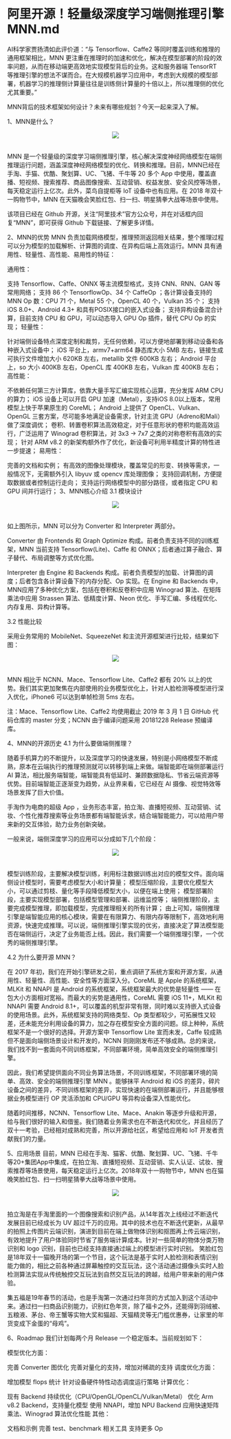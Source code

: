 # 阿里开源！轻量级深度学习端侧推理引擎 MNN.md

AI科学家贾扬清如此评价道：“与 Tensorflow、Caffe2 等同时覆盖训练和推理的通用框架相比，MNN 更注重在推理时的加速和优化，解决在模型部署的阶段的效率问题，从而在移动端更高效地实现模型背后的业务。这和服务器端 TensorRT 等推理引擎的想法不谋而合。在大规模机器学习应用中，考虑到大规模的模型部署，机器学习的推理侧计算量往往是训练侧计算量的十倍以上，所以推理侧的优化尤其重要。”

MNN背后的技术框架如何设计？未来有哪些规划？今天一起来深入了解。

1、MNN是什么？
<div style="text-align:center" align="center">
<img src="/images/阿里开源！轻量级深度学习端侧推理引擎 MNN1.png" align="center" />
</div>
</br>

MNN 是一个轻量级的深度学习端侧推理引擎，核心解决深度神经网络模型在端侧推理运行问题，涵盖深度神经网络模型的优化、转换和推理。目前，MNN已经在手淘、手猫、优酷、聚划算、UC、飞猪、千牛等 20 多个 App 中使用，覆盖直播、短视频、搜索推荐、商品图像搜索、互动营销、权益发放、安全风控等场景，每天稳定运行上亿次。此外，菜鸟自提柜等 IoT 设备中也有应用。在 2018 年双十一购物节中，MNN 在天猫晚会笑脸红包、扫一扫、明星猜拳大战等场景中使用。

该项目已经在 Github 开源，关注“阿里技术”官方公众号，并在对话框内回复“MNN”，即可获得 Github 下载链接、了解更多详情。

2、MNN的优势
MNN 负责加载网络模型，推理预测返回相关结果，整个推理过程可以分为模型的加载解析、计算图的调度、在异构后端上高效运行。MNN 具有通用性、轻量性、高性能、易用性的特征：

通用性：

支持 Tensorflow、Caffe、ONNX 等主流模型格式，支持 CNN、RNN、GAN 等常用网络；
支持 86 个 TensorflowOp、34 个 CaffeOp ；各计算设备支持的 MNN Op 数：CPU 71 个，Metal 55 个，OpenCL 40 个，Vulkan 35 个；
支持 iOS 8.0+、Android 4.3+ 和具有POSIX接口的嵌入式设备；
支持异构设备混合计算，目前支持 CPU 和 GPU，可以动态导入 GPU Op 插件，替代 CPU Op 的实现；
轻量性：

针对端侧设备特点深度定制和裁剪，无任何依赖，可以方便地部署到移动设备和各种嵌入式设备中；
iOS 平台上，armv7+arm64 静态库大小 5MB 左右，链接生成可执行文件增加大小 620KB 左右，metallib 文件 600KB 左右；
Android 平台上，so 大小 400KB 左右，OpenCL 库 400KB 左右，Vulkan 库 400KB 左右；
高性能：

不依赖任何第三方计算库，依靠大量手写汇编实现核心运算，充分发挥 ARM CPU 的算力；
iOS 设备上可以开启 GPU 加速（Metal），支持iOS 8.0以上版本，常用模型上快于苹果原生的 CoreML；
Android 上提供了 OpenCL、Vulkan、OpenGL 三套方案，尽可能多地满足设备需求，针对主流 GPU（Adreno和Mali）做了深度调优；
卷积、转置卷积算法高效稳定，对于任意形状的卷积均能高效运行，广泛运用了 Winograd 卷积算法，对 3x3 -> 7x7 之类的对称卷积有高效的实现；
针对 ARM v8.2 的新架构额外作了优化，新设备可利用半精度计算的特性进一步提速；
易用性：

完善的文档和实例；
有高效的图像处理模块，覆盖常见的形变、转换等需求，一般情况下，无需额外引入 libyuv 或 opencv 库处理图像；
支持回调机制，方便提取数据或者控制运行走向；
支持运行网络模型中的部分路径，或者指定 CPU 和 GPU 间并行运行；
3、MNN核心介绍
3.1 模块设计

<div style="text-align:center" align="center">
<img src="/images/阿里开源！轻量级深度学习端侧推理引擎 MNN2.png" align="center" />
</div>
</br>

如上图所示，MNN 可以分为 Converter 和 Interpreter 两部分。

Converter 由 Frontends 和 Graph Optimize 构成。前者负责支持不同的训练框架，MNN 当前支持 Tensorflow(Lite)、Caffe 和 ONNX；后者通过算子融合、算子替代、布局调整等方式优化图。

Interpreter 由 Engine 和 Backends 构成。前者负责模型的加载、计算图的调度；后者包含各计算设备下的内存分配、Op 实现。在 Engine 和 Backends 中，MNN应用了多种优化方案，包括在卷积和反卷积中应用 Winograd 算法、在矩阵乘法中应用 Strassen 算法、低精度计算、Neon 优化、手写汇编、多线程优化、内存复用、异构计算等。

3.2 性能比较

采用业务常用的 MobileNet、SqueezeNet 和主流开源框架进行比较，结果如下图：

<div style="text-align:center" align="center">
<img src="/images/阿里开源！轻量级深度学习端侧推理引擎 MNN3.png" align="center" />
</div>
</br>

MNN 相比于 NCNN、Mace、Tensorflow Lite、Caffe2 都有 20% 以上的优势。我们其实更加聚焦在内部使用的业务模型优化上，针对人脸检测等模型进行深入优化，iPhone6 可以达到单帧检测 5ms 左右。

注：Mace、Tensorflow Lite、Caffe2 均使用截止 2019 年 3 月 1 日 GitHub 代码仓库的 master 分支；NCNN 由于编译问题采用 20181228 Release 预编译库。

4、MNN的开源历史
4.1 为什么要做端侧推理？

随着手机算力的不断提升，以及深度学习的快速发展，特别是小网络模型不断成熟，原本在云端执行的推理预测就可以转移到端上来做。端智能即在端侧部署运行 AI 算法，相比服务端智能，端智能具有低延时、兼顾数据隐私、节省云端资源等优势。目前端智能正逐渐变为趋势，从业界来看，它已经在 AI 摄像、视觉特效等场景发挥了巨大价值。

手淘作为电商的超级 App ，业务形态丰富，拍立淘、直播短视频、互动营销、试妆、个性化推荐搜索等业务场景都有端智能诉求，结合端智能能力，可以给用户带来新的交互体验，助力业务创新突破。

一般来说，端侧深度学习的应用可以分成如下几个阶段：

<div style="text-align:center" align="center">
<img src="/images/阿里开源！轻量级深度学习端侧推理引擎 MNN4.png" align="center" />
</div>
</br>

模型训练阶段，主要解决模型训练，利用标注数据训练出对应的模型文件。面向端侧设计模型时，需要考虑模型大小和计算量；
模型压缩阶段，主要优化模型大小，可以通过剪枝、量化等手段降低模型大小，以便在端上使用；
模型部署阶段，主要实现模型部署，包括模型管理和部署、运维监控等；
端侧推理阶段，主要完成模型推理，即加载模型，完成推理相关的所有计算；
由上可知，端侧推理引擎是端智能应用的核心模块，需要在有限算力、有限内存等限制下，高效地利用资源，快速完成推理。可以说，端侧推理引擎实现的优劣，直接决定了算法模型能否在端侧运行，决定了业务能否上线。因此，我们需要一个端侧推理引擎，一个优秀的端侧推理引擎。

4.2 为什么要开源 MNN？

在 2017 年初，我们在开始引擎研发之前，重点调研了系统方案和开源方案，从通用性、轻量性、高性能、安全性等方面深入分。CoreML 是 Apple 的系统框架，MLKit 和 NNAPI 是 Android 的系统框架，系统框架最大的优势是轻量性 —— 在包大小方面相对宽裕。而最大的劣势是通用性，CoreML 需要 iOS 11+，MLKit 和NNAPI 需要 Android 8.1+，可以覆盖的机型非常有限，同时难以支持嵌入式设备的使用场景。此外，系统框架支持的网络类型、Op 类型都较少，可拓展性又较差，还未能充分利用设备的算力，加之存在模型安全方面的问题。综上种种，系统框架不是一个很好的选择。开源方案中 Tensorflow Lite 宣而未发，Caffe 较成熟但不是面向端侧场景设计和开发的，NCNN 则刚刚发布还不够成熟。总的来说，我们找不到一套面向不同训练框架，不同部署环境，简单高效安全的端侧推理引擎。

因此，我们希望提供面向不同业务算法场景，不同训练框架，不同部署环境的简单、高效、安全的端侧推理引擎 MNN 。能够抹平 Android 和 iOS 的差异，碎片设备之间的差异，不同训练框架的差异，实现快速的在端侧部署运行，并且能够根据业务模型进行 OP 灵活添加和 CPU/GPU 等异构设备深入性能优化。

随着时间推移，NCNN、Tensorflow Lite、Mace、Anakin 等逐步升级和开源，给与我们很好的输入和借鉴。我们随着业务需求也在不断迭代和优化，并且经历了双十一考验，已经相对成熟和完善，所以开源给社区，希望给应用和 IoT 开发者贡献我们的力量。

5、应用场景
目前，MNN 已经在手淘、猫客、优酷、聚划算、UC、飞猪、千牛等20+集团App中集成，在拍立淘、直播短视频、互动营销、实人认证、试妆、搜索推荐等场景使用，每天稳定运行上亿次。2018年双十一购物节中，MNN 也在猫晚笑脸红包、扫一扫明星猜拳大战等场景中使用。

<div style="text-align:center" align="center">
<img src="/images/阿里开源！轻量级深度学习端侧推理引擎 MNN5.png" align="center" />
</div>
</br>

拍立淘是在手淘里面的一个图像搜索和识别产品，从14年首次上线经过不断迭代发展目前已经成长为 UV 超过千万的应用。其中的技术也在不断迭代更新，从最早的拍照上传图片云端识别，演进到目前在端上做物体识别和抠图再上传云端识别，有效地提升了用户体验同时节省了服务端计算成本。针对一些简单的物体分类万物识别和 logo 识别，目前也已经支持直接通过端上的模型进行实时识别。
笑脸红包是18年双十一猫晚开场的第一个节目，这个玩法是基于实时人脸检测和表情识别能力做的，相比之前各种通过屏幕触控的交互玩法，这个活动通过摄像头实时人脸检测算法实现从传统触控交互玩法到自然交互玩法的跨越，给用户带来新的用户体验。

集五福是19年春节的活动，也是手淘第一次通过扫年货的方式加入到这个活动中来。通过扫一扫商品识别能力，识别红色年货，除了福卡之外，还能得到羽绒被、五粮液、茅台、帝王蟹等实物大奖和猫超、天猫精灵等无门槛优惠券，让家里的年货变成下金蛋的“母鸡”。

6、Roadmap
我们计划每两个月 Release 一个稳定版本。当前规划如下：

模型优化方面：

完善 Converter 图优化
完善对量化的支持，增加对稀疏的支持
调度优化方面：

增加模型 flops 统计
针对设备硬件特性动态调度运行策略
计算优化：

现有 Backend 持续优化（CPU/OpenGL/OpenCL/Vulkan/Metal）
优化 Arm v8.2 Backend，支持量化模型
使用 NNAPI，增加 NPU Backend
应用快速矩阵乘法、Winograd 算法优化性能
其他：

文档和示例
完善 test、benchmark 相关工具
支持更多 Op
